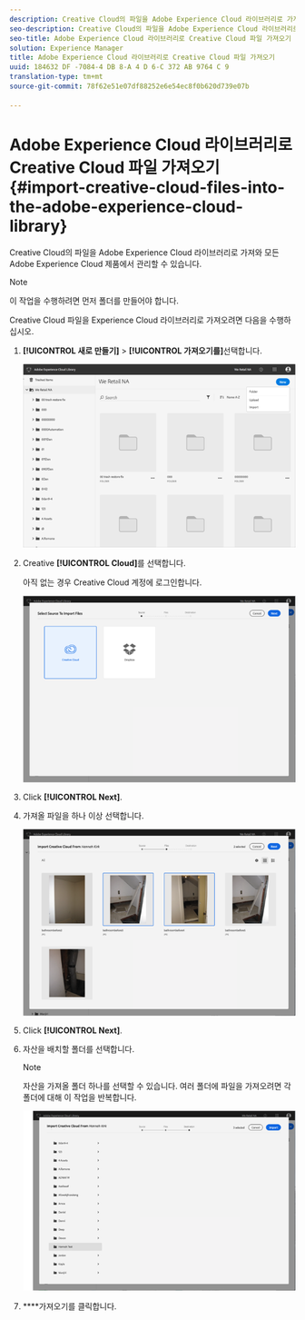 ```yaml
---
description: Creative Cloud의 파일을 Adobe Experience Cloud 라이브러리로 가져와 모든 Adobe Experience Cloud 제품에서 관리할 수 있습니다.
seo-description: Creative Cloud의 파일을 Adobe Experience Cloud 라이브러리로 가져와 모든 Adobe Experience Cloud 제품에서 관리할 수 있습니다.
seo-title: Adobe Experience Cloud 라이브러리로 Creative Cloud 파일 가져오기
solution: Experience Manager
title: Adobe Experience Cloud 라이브러리로 Creative Cloud 파일 가져오기
uuid: 184632 DF -7084-4 DB 8-A 4 D 6-C 372 AB 9764 C 9
translation-type: tm+mt
source-git-commit: 78f62e51e07df88252e6e54ec8f0b620d739e07b

---
```



# Adobe Experience Cloud 라이브러리로 Creative Cloud 파일 가져오기{#import-creative-cloud-files-into-the-adobe-experience-cloud-library}

Creative Cloud의 파일을 Adobe Experience Cloud 라이브러리로 가져와 모든 Adobe Experience Cloud 제품에서 관리할 수 있습니다.

>[!NOTE]
>
>이 작업을 수행하려면 먼저 폴더를 만들어야 합니다.

Creative Cloud 파일을 Experience Cloud 라이브러리로 가져오려면 다음을 수행하십시오.

1. **[!UICONTROL 새로 만들기]** &gt; **[!UICONTROL 가져오기를]**&#x200B;선택합니다.

   ![](assets/library_new_folder_upload.png)

1. Creative **[!UICONTROL Cloud]**&#x200B;를 선택합니다.

   아직 없는 경우 Creative Cloud 계정에 로그인합니다.

   ![](assets/library_import_cc.png)

1. Click **[!UICONTROL Next]**.
1. 가져올 파일을 하나 이상 선택합니다.

   ![](assets/library_import_cc_assets_selected.png)

1. Click **[!UICONTROL Next]**.
1. 자산을 배치할 폴더를 선택합니다.

   >[!NOTE]
   >
   >자산을 가져올 폴더 하나를 선택할 수 있습니다. 여러 폴더에 파일을 가져오려면 각 폴더에 대해 이 작업을 반복합니다.

   ![](assets/library_import_cc_folder_select.png)

1. ****&#x200B;가져오기를 클릭합니다.

